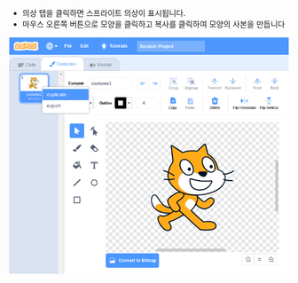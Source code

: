 - 의상 탭을 클릭하면 스프라이트 의상이 표시됩니다.
- 마우스 오른쪽 버튼으로 모양을 클릭하고 복사를 클릭하여 모양의 사본을 만듭니다

![의상-복제](images/duplicate-costume.png)
